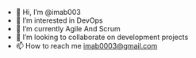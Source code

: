 - 👋 Hi, I’m @imab003
- 👀 I’m interested in DevOps
- 🌱 I’m currently Agile And Scrum
- 💞️ I’m looking to collaborate on development projects
- 📫 How to reach me imab0003@gmail.com

<!---
imab003/imab003 is a ✨ special ✨ repository because its `README.md` (this file) appears on your GitHub profile.
You can click the Preview link to take a look at your changes.
--->
